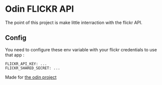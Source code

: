 # Odin FLICKR API

The point of this project is make little interraction with the flickr API.

## Config
You need to configure these env variable with your flickr credentials to use that app :

```
FLICKR_API_KEY: ...
FLICKR_SHARED_SECRET: ...
```


Made for [the odin project](https://www.theodinproject.com/lessons/ruby-on-rails-flickr-api)